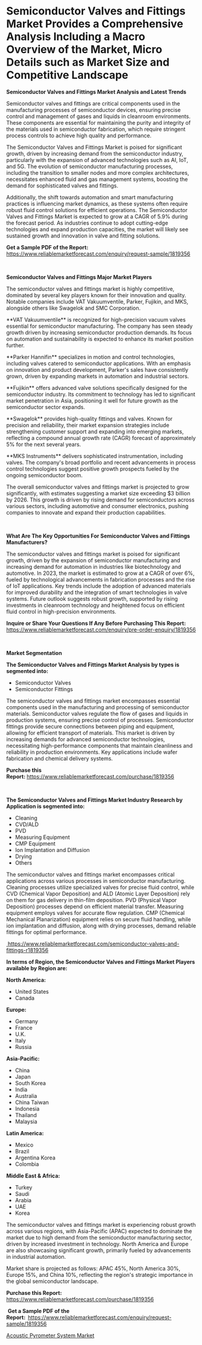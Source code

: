 <p><h1>Semiconductor Valves and Fittings Market Provides a Comprehensive Analysis Including a Macro Overview of the Market, Micro Details such as Market Size and Competitive Landscape</h1></p><p><strong>Semiconductor Valves and Fittings Market Analysis and Latest Trends</strong></p>
<p><p>Semiconductor valves and fittings are critical components used in the manufacturing processes of semiconductor devices, ensuring precise control and management of gases and liquids in cleanroom environments. These components are essential for maintaining the purity and integrity of the materials used in semiconductor fabrication, which require stringent process controls to achieve high quality and performance.</p><p>The Semiconductor Valves and Fittings Market is poised for significant growth, driven by increasing demand from the semiconductor industry, particularly with the expansion of advanced technologies such as AI, IoT, and 5G. The evolution of semiconductor manufacturing processes, including the transition to smaller nodes and more complex architectures, necessitates enhanced fluid and gas management systems, boosting the demand for sophisticated valves and fittings.</p><p>Additionally, the shift towards automation and smart manufacturing practices is influencing market dynamics, as these systems often require robust fluid control solutions for efficient operations. The Semiconductor Valves and Fittings Market is expected to grow at a CAGR of 5.9% during the forecast period. As industries continue to adopt cutting-edge technologies and expand production capacities, the market will likely see sustained growth and innovation in valve and fitting solutions.</p></p>
<p><strong>Get a Sample PDF of the Report:&nbsp;</strong> <a href="https://www.reliablemarketforecast.com/enquiry/request-sample/1819356?utm_campaign=3126&utm_medium=2&utm_source=Github&utm_content=ia&utm_term=06042025&utm_id=semiconductor-valves-and-fittings">https://www.reliablemarketforecast.com/enquiry/request-sample/1819356</a></p>
<p>&nbsp;</p>
<p><strong>Semiconductor Valves and Fittings Major Market Players</strong></p>
<p><p>The semiconductor valves and fittings market is highly competitive, dominated by several key players known for their innovation and quality. Notable companies include VAT Vakuumventile, Parker, Fujikin, and MKS, alongside others like Swagelok and SMC Corporation.</p><p>**VAT Vakuumventile** is recognized for high-precision vacuum valves essential for semiconductor manufacturing. The company has seen steady growth driven by increasing semiconductor production demands. Its focus on automation and sustainability is expected to enhance its market position further.</p><p>**Parker Hannifin** specializes in motion and control technologies, including valves catered to semiconductor applications. With an emphasis on innovation and product development, Parker's sales have consistently grown, driven by expanding markets in automation and industrial sectors.</p><p>**Fujikin** offers advanced valve solutions specifically designed for the semiconductor industry. Its commitment to technology has led to significant market penetration in Asia, positioning it well for future growth as the semiconductor sector expands.</p><p>**Swagelok** provides high-quality fittings and valves. Known for precision and reliability, their market expansion strategies include strengthening customer support and expanding into emerging markets, reflecting a compound annual growth rate (CAGR) forecast of approximately 5% for the next several years.</p><p>**MKS Instruments** delivers sophisticated instrumentation, including valves. The company's broad portfolio and recent advancements in process control technologies suggest positive growth prospects fueled by the ongoing semiconductor boom.</p><p>The overall semiconductor valves and fittings market is projected to grow significantly, with estimates suggesting a market size exceeding $3 billion by 2026. This growth is driven by rising demand for semiconductors across various sectors, including automotive and consumer electronics, pushing companies to innovate and expand their production capabilities.</p></p>
<p>&nbsp;</p>
<p><strong>What Are The Key Opportunities For Semiconductor Valves and Fittings Manufacturers?</strong></p>
<p><p>The semiconductor valves and fittings market is poised for significant growth, driven by the expansion of semiconductor manufacturing and increasing demand for automation in industries like biotechnology and automotive. In 2023, the market is estimated to grow at a CAGR of over 6%, fueled by technological advancements in fabrication processes and the rise of IoT applications. Key trends include the adoption of advanced materials for improved durability and the integration of smart technologies in valve systems. Future outlook suggests robust growth, supported by rising investments in cleanroom technology and heightened focus on efficient fluid control in high-precision environments.</p></p>
<p><strong>Inquire or Share Your Questions If Any Before Purchasing This Report:</strong> <a href="https://www.reliablemarketforecast.com/enquiry/pre-order-enquiry/1819356?utm_campaign=3126&utm_medium=2&utm_source=Github&utm_content=ia&utm_term=06042025&utm_id=semiconductor-valves-and-fittings">https://www.reliablemarketforecast.com/enquiry/pre-order-enquiry/1819356</a></p>
<p>&nbsp;</p>
<p><strong>Market Segmentation</strong></p>
<p><strong>The Semiconductor Valves and Fittings Market Analysis by types is segmented into:</strong></p>
<p><ul><li>Semiconductor Valves</li><li>Semiconductor Fittings</li></ul></p>
<p><p>The semiconductor valves and fittings market encompasses essential components used in the manufacturing and processing of semiconductor materials. Semiconductor valves regulate the flow of gases and liquids in production systems, ensuring precise control of processes. Semiconductor fittings provide secure connections between piping and equipment, allowing for efficient transport of materials. This market is driven by increasing demands for advanced semiconductor technologies, necessitating high-performance components that maintain cleanliness and reliability in production environments. Key applications include wafer fabrication and chemical delivery systems.</p></p>
<p><strong>Purchase this Report:&nbsp;</strong><a href="https://www.reliablemarketforecast.com/purchase/1819356?utm_campaign=3126&utm_medium=2&utm_source=Github&utm_content=ia&utm_term=06042025&utm_id=semiconductor-valves-and-fittings">https://www.reliablemarketforecast.com/purchase/1819356</a></p>
<p>&nbsp;</p>
<p><strong>The Semiconductor Valves and Fittings Market Industry Research by Application is segmented into:</strong></p>
<p><ul><li>Cleaning</li><li>CVD/ALD</li><li>PVD</li><li>Measuring Equipment</li><li>CMP Equipment</li><li>Ion Implantation and Diffusion</li><li>Drying</li><li>Others</li></ul></p>
<p><p>The semiconductor valves and fittings market encompasses critical applications across various processes in semiconductor manufacturing. Cleaning processes utilize specialized valves for precise fluid control, while CVD (Chemical Vapor Deposition) and ALD (Atomic Layer Deposition) rely on them for gas delivery in thin-film deposition. PVD (Physical Vapor Deposition) processes depend on efficient material transfer. Measuring equipment employs valves for accurate flow regulation. CMP (Chemical Mechanical Planarization) equipment relies on secure fluid handling, while ion implantation and diffusion, along with drying processes, demand reliable fittings for optimal performance.</p></p>
<p><a href="https://www.reliablemarketforecast.com/semiconductor-valves-and-fittings-r1819356?utm_campaign=3126&utm_medium=2&utm_source=Github&utm_content=ia&utm_term=06042025&utm_id=semiconductor-valves-and-fittings">&nbsp;https://www.reliablemarketforecast.com/semiconductor-valves-and-fittings-r1819356</a></p>
<p><strong>In terms of Region, the Semiconductor Valves and Fittings Market Players available by Region are:</strong></p>
<p>
    <p> <strong> North America: </strong>
        <ul>
            <li>United States</li>
            <li>Canada</li>
        </ul>
        </p> 
    <p> <strong> Europe: </strong>
        <ul>
            <li>Germany</li>
            <li>France</li>
            <li>U.K.</li>
            <li>Italy</li>
            <li>Russia</li>
        </ul>
        </p> 
    <p> <strong> Asia-Pacific: </strong>
        <ul>
            <li>China</li>
            <li>Japan</li>
            <li>South Korea</li>
            <li>India</li>
            <li>Australia</li>
            <li>China Taiwan</li>
            <li>Indonesia</li>
            <li>Thailand</li>
            <li>Malaysia</li>
        </ul>
        </p> 
    <p> <strong> Latin America: </strong>
        <ul>
            <li>Mexico</li>
            <li>Brazil</li>
            <li>Argentina Korea</li>
            <li>Colombia</li>
        </ul>
        </p> 
    <p> <strong> Middle East & Africa: </strong>
        <ul>
            <li>Turkey</li>
            <li>Saudi</li>
            <li>Arabia</li>
            <li>UAE</li>
            <li>Korea</li>
        </ul>
    </p>
    </p>
<p><p>The semiconductor valves and fittings market is experiencing robust growth across various regions, with Asia-Pacific (APAC) expected to dominate the market due to high demand from the semiconductor manufacturing sector, driven by increased investment in technology. North America and Europe are also showcasing significant growth, primarily fueled by advancements in industrial automation. </p><p>Market share is projected as follows: APAC 45%, North America 30%, Europe 15%, and China 10%, reflecting the region's strategic importance in the global semiconductor landscape.</p></p>
<p><strong>Purchase this Report: </strong><a href="https://www.reliablemarketforecast.com/purchase/1819356?utm_campaign=3126&utm_medium=2&utm_source=Github&utm_content=ia&utm_term=06042025&utm_id=semiconductor-valves-and-fittings">https://www.reliablemarketforecast.com/purchase/1819356</a></p>
<p>&nbsp;<strong>Get a Sample PDF of the Report:&nbsp;&nbsp;</strong><a href="https://www.reliablemarketforecast.com/enquiry/request-sample/1819356?utm_campaign=3126&utm_medium=2&utm_source=Github&utm_content=ia&utm_term=06042025&utm_id=semiconductor-valves-and-fittings">https://www.reliablemarketforecast.com/enquiry/request-sample/1819356</a></p>
<p><strong></strong></p>
<p><p><a href="https://github.com/wakerizaak8g/Market-Research-Report-List-1/blob/main/acoustic-pyrometer-system-market.md?utm_campaign=3126&utm_medium=2&utm_source=Github&utm_content=ia&utm_term=06042025&utm_id=semiconductor-valves-and-fittings">Acoustic Pyrometer System Market</a></p></p>